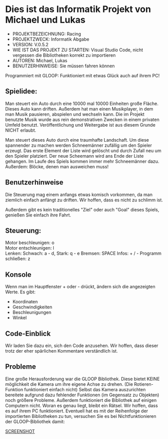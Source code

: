 <h1>Dies ist das Informatik Projekt von Michael und Lukas</h1>

- PROJEKTBEZEICHNUNG:             Racing
- PROJEKTZWECK:                   Informatik Abgabe  
- VERSION:                        V.0.5.2  
- WIE IST DAS PROJEKT ZU STARTEN: Visual Studio Code, nicht vergessen die Bibliotheken korrekt zu importieren  
- AUTOREN:                        Michael, Lukas  
- BENUTZERHINWEISE:               Sie müssen fahren können  

Programmiert mit GLOOP:
Funktioniert mit etwas Glück auch auf ihrem PC!

<h2>Spielidee:</h2>

Man steuert ein Auto durch eine 10000 mal 10000 Einheiten große Fläche.
Dieses Auto kann driften.
Außerdem hat man einen Musikplayer, in dem man Musik pausieren, abspielen und wechseln kann.
Die im Projekt benutzte Musik wurde aus rein demonstrativen Zwecken in einem privaten Umfeld benutzt. Veröffentlichung und Weitergabe ist aus diesem Grunde NICHT erlaubt.


Man steuert dieses Auto durch eine traumhafte Landschaft. Um diese spannender zu machen  werden Schneemänner zufällig um den Spieler erzeugt. Das erste Element der Liste wird gelöscht und durch Zufall neu um den Spieler platziert. Der neue Scheemann wird ans Ende der Liste gehangen. Im Laufe des Spiels kommen immer mehr Schneemänner dazu.
Außerdem: Blöcke, denen man ausweichen muss!

<h2>Benutzerhinweise</h2>

Die Steuerung mag einem anfangs etwas komisch vorkommen, da man ziemlich einfach anfängt zu driften. Wir hoffen, dass es nicht zu schlimm ist.

Außerdem gibt es kein traditionelles "Ziel" oder auch "Goal" dieses Spiels, genießen Sie einfach ihre Fahrt.

<h2>Steuerung:</h2>

Motor beschleunigen: o  
Motor entschleunigen: l  
Lenken: 
Schwach: a - d, 
Stark: q - e
Bremsen: SPACE
Infos: + / - 
Programm schließen: z

<h2>Konsole</h2>

Wenn man im Hauptfenster + oder - drückt, ändern sich die angezeigten Werte. Es gibt: 

- Koordinaten
- Geschwindigkeiten
- Beschleunigungen
- Winkel



<h2>Code-Einblick</h2>

Wir laden Sie dazu ein, sich den Code anzusehen.
Wir hoffen, dass dieser trotz der eher spärlichen Kommentare verständlich ist.


<h2>Probleme</h2>
Eine große Herausforderung war die GLOOP Bibliothek. Diese bietet KEINE möglichkeit die Kamera um ihre eigene Achse zu drehen. (Die Rotieren-Funktion funktioniert einfach nicht)
Selbst das Kamera auszurichten bereitete aufgrund dazu fehlender Funktionen (im Gegensatz zu Objekten) noch größere Probleme.
Außerdem funktioniert die Bibliothek auf einigen Computern nicht. Woran es genau liegt, bleibt ein Rätsel. Wir hoffen, dass es auf ihrem PC funktioniert.
Eventuell hat es mit der Reihenfolge der importierten Bibliotheken zu tun, versuchen Sie es bei Nichtfunktionieren der GLOOP-Bibliothek damit:

[SCREENSHOT](https://github.com/LukasGasp/racing/blob/main/Screenshot.png)
